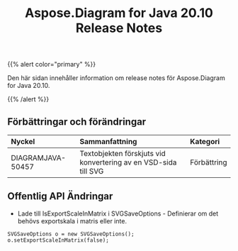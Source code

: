 ﻿---
title: Aspose.Diagram for Java 20.10 Release Notes
type: docs
weight: 10
url: /sv/java/aspose-diagram-for-java-20-10-release-notes/
---
{{% alert color="primary" %}}

Den här sidan innehåller information om release notes för Aspose.Diagram for Java 20.10.

{{% /alert %}}
## **Förbättringar och förändringar**  ##

|**Nyckel**|**Sammanfattning**|**Kategori**|
|:- |:- |:- |
|DIAGRAMJAVA-50457|Textobjekten förskjuts vid konvertering av en VSD-sida till SVG|Förbättring|

## Offentlig API Ändringar
* Lade till IsExportScaleInMatrix i SVGSaveOptions - Definierar om det behövs exportskala i matris eller inte.
```
SVGSaveOptions o = new SVGSaveOptions();
o.setExportScaleInMatrix(false);
```
